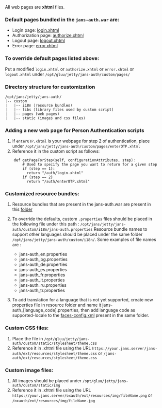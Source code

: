 All web pages are **xhtml** files. 

### Default pages bundled in the `jans-auth.war` are: 
* Login page: [login.xhtml](https://github.com/JanssenProject/jans/blob/main/jans-auth-server/server/src/main/webapp/login.xhtml)
* Authorization page: [authorize.xhtml](https://github.com/JanssenProject/jans/blob/main/jans-auth-server/server/src/main/webapp/authorize.xhtml)
* Logout page: [logout.xhtml](https://github.com/JanssenProject/jans/blob/main/jans-auth-server/server/src/main/webapp/logout.xhtml)
* Error page: [error.xhtml](https://github.com/JanssenProject/jans/blob/main/jans-auth-server/server/src/main/webapp/error.xhtml)

### To override default pages listed above:
Put a modified `login.xhtml` or `authorize.xhtml` or `error.xhtml` or `logout.xhtml` under `/opt/gluu/jetty/jans-auth/custom/pages/`

### Directory structure for customization
```
/opt/jans/jetty/jans-auth/
|-- custom
|   |-- i18n (resource bundles)
|   |-- libs (library files used by custom script)
|   |-- pages (web pages)
|   |-- static (images and css files) 
```
### Adding a new web page for Person Authentication scripts 
1. If `enterOTP.xhtml` is your webpage for step 2 of authentication, place under `/opt/jans/jetty/jans-auth/custom/pages/enterOTP.xhtml`
2. Reference it in the custom script as follows:
```
    def getPageForStep(self, configurationAttributes, step):
        # Used to specify the page you want to return for a given step
        if (step == 1):
          return "/auth/login.xhtml"
        if (step == 2)
          return "/auth/enterOTP.xhtml"
```


### Customized resource bundles:
1. Resource bundles that are present in the jans-auth.war are present in this [folder](https://github.com/JanssenProject/jans/blob/main/jans-auth-server/server/src/main/resources/) 

2. To override the defaults, custom `.properties` files should be placed in the following file under this path : `/opt/jans/jetty/jans-auth/custom/i18n/jans-auth.properties`
Resource bundle names to support other languages should be placed under the same folder `/opt/jans/jetty/jans-auth/custom/i18n/`. Some examples of file names are : 
    * jans-auth_en.properties
    * jans-auth_bg.properties
    * jans-auth_de.properties
    * jans-auth_es.properties
    * jans-auth_fr.properties
    * jans-auth_it.properties
    * jans-auth_ru.properties
    * jans-auth_tr.properties

3. To add translation for a language that is not yet supported, create new properties file in resource folder and name it jans-auth_[language_code].properties, then add language code as supported-locale to the [faces-config.xml](https://github.com/JanssenProject/jans/blob/main/jans-auth-server/server/src/main/resources/faces-config.xml) present in the same folder.

### Custom CSS files:

1. Place the file in `/opt/gluu/jetty/jans-auth/custom/static/stylesheet/theme.css`
2. Reference it in .xhtml file using the URL `https://your.jans.server/jans-auth/ext/resources/stylesheet/theme.css` or `/jans-auth/ext/resources/stylesheet/theme.css`

### Custom image files:
1. All images should be placed under `/opt/gluu/jetty/jans-auth/custom/static/img`
2. Reference it in .xhtml file using the URL `https://your.jans.server/oxauth/ext/resources/img/fileName.png` or `/oxauth/ext/resources/img/fileName.jpg`
